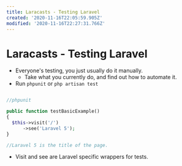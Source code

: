 ```yaml
---
title: Laracasts - Testing Laravel
created: '2020-11-16T22:05:59.905Z'
modified: '2020-11-16T22:27:31.766Z'
---
```


# Laracasts - Testing Laravel

* Everyone's testing, you just usually do it manually.
  * Take what you currently do, and find out how to automate it.
* Run `phpunit` or `php artisan test`

```php

//phpunit

public function testBasicExample()
{
  $this->visit('/')
      ->see('Laravel 5');
}

//Laravel 5 is the title of the page.

```
* Visit and see are Laravel specific wrappers for tests.
